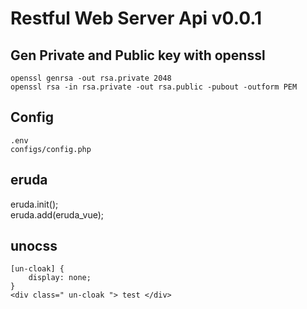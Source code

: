 # Restful Web Server Api v0.0.1

## Gen Private and Public key with openssl
    openssl genrsa -out rsa.private 2048
    openssl rsa -in rsa.private -out rsa.public -pubout -outform PEM

## Config
    .env  
    configs/config.php

## eruda
   eruda.init();    
   eruda.add(eruda_vue);
   <script src="/js/eruda.min.js" onload="eruda.init() "></script>
<script src="/js/eruda-vue.js" onload="eruda.add(erudaVue)"></script>

## unocss
    [un-cloak] {
        display: none;
    }
    <div class=" un-cloak "> test </div>
<!-- define unocss options... -->
<script>
  window.__unocss = {
    rules: [
      // custom rules...
    ],
    presets: [
      // custom presets...
    ],
    // ...
  }
</script>
<!-- ... and then load the runtime -->
<script src="https://cdn.jsdelivr.net/npm/@unocss/runtime"></script>    
<link rel="stylesheet" href="https://cdn.jsdelivr.net/npm/@unocss/reset/normalize.min.css" />